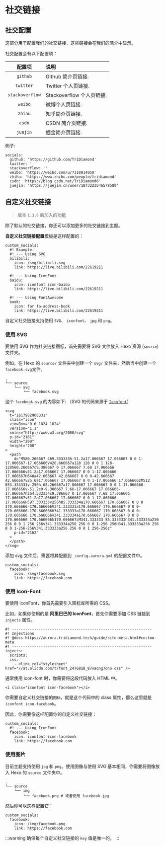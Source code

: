 # 社交链接

## 社交配置

这部分用于配置我们的社交链接，这些链接会在我们的简介中显示。

社交配置会有以下配置项：

|     配置项      | 说明                      |
| :-------------: | :------------------------ |
|    `github`     | Github 简介页链接.        |
|    `twitter`    | Twitter 个人页链接.       |
| `stackoverflow` | Stackoverflow 个人页链接. |
|     `weibo`     | 微博个人页链接.           |
|     `zhihu`     | 知乎简介页链接.           |
|     `csdn`      | CSDN 简介页链接.          |
|    `juejin`     | 掘金简介页链接.           |

例子:

```yaml:no-line-numbers
socials:
  github: 'https://github.com/TriDiamond'
  twitter: ''
  stackoverflow: ''
  weibo: 'https://weibo.com/u/7318914058'
  zhihu: 'https://www.zhihu.com/people/tridiamond'
  csdn: 'https://blog.csdn.net/TriDiamond6'
  juejin: 'https://juejin.cn/user/1873223546578589'
```

## 自定义社交链接

> 版本 `1.3.0` 后加入的功能

除了默认的社交链接，你还可以添加更多的社交链接到主题。

**自定义社交链接配置**模板是这样配置的：

```yaml:no-line-numbers
custom_socials:
  #! Example:
  #! --- Using SVG
  bilibili:
    icon: /svg/bilibili.svg
    link: https://live.bilibili.com/22619211

  #! --- Using IconFont
  baidu:
    icon: iconfont icon-baidu
    link: https://live.bilibili.com/22619211

  #! --- Using FontAwesome
  book:
    icon: far fa-address-book
    link: https://live.bilibili.com/22619211
```

自定义社交链接支持使用 `SVG`、 `iconfont`、 `jpg` 和 `png`。

### 使用 SVG

要使用 SVG 作为社交链接图标，首先需要将 SVG 文件放入 Hexo 资源 (`source`) 文件夹。

例如，在 Hexo 的 `source/` 文件夹中创建一个 `svg/` 文件夹，然后当中创建一个 `facebook.svg`文件。

```shell:no-line-numbers
.
└── source
    └── svg
        └── facebook.svg
```

这个 `facebook.svg` 的内容如下: （SVG 的代码来源于 [`Iconfont`](https://www.iconfont.cn/search/index?searchType=icon&q=facebook)）

```html:no-line-numbers
<svg
  t="1617982966331"
  class="icon"
  viewBox="0 0 1024 1024"
  version="1.1"
  xmlns="http://www.w3.org/2000/svg"
  p-id="2161"
  width="200"
  height="200"
>
  <path
    d="M580.266667 469.333333h-51.2a17.066667 17.066667 0 0 1-17.066667-17.066666V426.666667a128 128 0 0 1 128-128h68.266667c9.386667 0 17.066667 7.68 17.066666 17.066666v51.2a17.066667 17.066667 0 0 1-17.066666 17.066667H640a42.666667 42.666667 0 0 0-42.666667 42.666667v25.6a17.066667 17.066667 0 0 1-17.066666 17.066666zM512 853.333333v-256h-68.266667a17.066667 17.066667 0 0 1-17.066666-17.066666v-51.2c0-9.386667 7.68-17.066667 17.066666-17.066667h264.533334c9.386667 0 17.066667 7.68 17.066666 17.066667v51.2a17.066667 17.066667 0 0 1-17.066666 17.066666H597.333333v256h85.333334a170.666667 170.666667 0 0 0 170.666666-170.666666V341.333333a170.666667 170.666667 0 0 0-170.666666-170.666666H341.333333a170.666667 170.666667 0 0 0-170.666666 170.666666v341.333334a170.666667 170.666667 0 0 0 170.666666 170.666666h170.666667zM341.333333 85.333333h341.333334a256 256 0 0 1 256 256v341.333334a256 256 0 0 1-256 256H341.333333a256 256 0 0 1-256-256V341.333333a256 256 0 0 1 256-256z"
    p-id="2162"
  >
  </path>
</svg>
```

添加 svg 文件后，需要将其配置到 `_config.aurora.yml` 的配置文件中。

```yaml:no-line-numbers
custom_socials:
  facebook:
    icon: /svg/facebook.svg
    link: https://facebook.com
```

### 使用 Icon-Font

要使用 IconFont，你首先需要引入图标库所需的 CSS。

比如，如果你使用的是 **阿里巴巴的 IconFont**，首先你需要添加 CSS 链接到 `injects` 属性。

```yaml:no-line-numbers{8-9}
#! ---------------------------------------------------------------
#! Injections
#! @docs https://aurora.tridiamond.tech/guide/site-meta.html#custom-meta
#! ---------------------------------------------------------------
injects:
  scripts:
  css:
    - <link rel="stylesheet" href="//at.alicdn.com/t/font_2476818_87vaqng7dno.css" />
```

通常使用 icon-font 时，你需要将这段代码放入 HTML 中。

```html:no-line-numbers
<i class="iconfont icon-facebook"></i>
```

你需要自定义社交链接的`图标`，就是这个代码中的 class 属性，那么这里就是 `iconfont icon-facebook`。

因此，你需要像这样配置你的自定义社交链接：

```yaml:no-line-numbers
custom_socials:
  #! --- Using IconFont
  facebook:
    icon: iconfont icon-facebook
    link: https://facebook.com
```

### 使用图片

目前主题支持使用 `jpg` 和 `png`。使用图像与使用 SVG 基本相同，你需要将图像放入 Hexo 的 `source` 文件夹中。

```shell:no-line-numbers
.
└── source
    └── img
        └── facebook.png # 或者使用 facebook.jpg
```

然后你可以这样配置它：

```yaml:no-line-numbers
custom_socials:
  facebook:
    icon: /img/facebook.png
    link: https://facebook.com
```

:::warning
确保每个自定义社交链接的 `key` 值是唯一的。
:::
